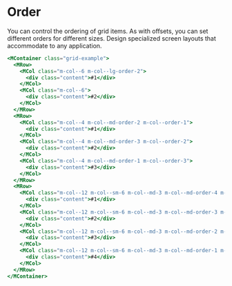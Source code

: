 # Order

You can control the ordering of grid items. As with offsets, you can set different orders for different sizes. Design specialized screen layouts that accommodate to any application.

```handlebars
<MContainer class="grid-example">
  <MRow>
    <MCol class="m-col--6 m-col--lg-order-2">
      <div class="content">#1</div>
    </MCol>
    <MCol class="m-col--6">
      <div class="content">#2</div>
    </MCol>
  </MRow>
  <MRow>
    <MCol class="m-col--4 m-col--md-order-2 m-col--order-1">
      <div class="content">#1</div>
    </MCol>
    <MCol class="m-col--4 m-col--md-order-3 m-col--order-2">
      <div class="content">#2</div>
    </MCol>
    <MCol class="m-col--4 m-col--md-order-1 m-col--order-3">
      <div class="content">#3</div>
    </MCol>
  </MRow>
  <MRow>
    <MCol class="m-col--12 m-col--sm-6 m-col--md-3 m-col--md-order-4 m-col--sm-order-2">
      <div class="content">#1</div>
    </MCol>
    <MCol class="m-col--12 m-col--sm-6 m-col--md-3 m-col--md-order-3 m-col--sm-order-1">
      <div class="content">#2</div>
    </MCol>
    <MCol class="m-col--12 m-col--sm-6 m-col--md-3 m-col--md-order-2 m-col--sm-order-4">
      <div class="content">#3</div>
    </MCol>
    <MCol class="m-col--12 m-col--sm-6 m-col--md-3 m-col--md-order-1 m-col--sm-order-3">
      <div class="content">#4</div>
    </MCol>
  </MRow>
</MContainer>
```
